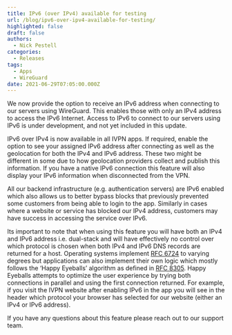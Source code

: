 ```yaml
---
title: IPv6 (over IPv4) available for testing
url: /blog/ipv6-over-ipv4-available-for-testing/
highlighted: false
draft: false
authors:
  - Nick Pestell
categories:
  - Releases
tags:
  - Apps
  - WireGuard
date: 2021-06-29T07:05:00.000Z
---
```

We now provide the option to receive an IPv6 address when connecting to our servers using WireGuard. This enables those with only an IPv4 address to access the IPv6 Internet. Access to IPv6 to connect to our servers using IPv6 is under development, and not yet included in this update.

IPv6 over IPv4 is now available in all IVPN apps. If required, enable the option to see your assigned IPv6 address after connecting as well as the geolocation for both the IPv4 and IPv6 address. These two might be different in some due to how geolocation providers collect and publish this information. If you have a native IPv6 connection this feature will also display your IPv6 information when disconnected from the VPN.

All our backend infrastructure (e.g. authentication servers) are IPv6 enabled which also allows us to better bypass blocks that previously prevented some customers from being able to login to the app. Similarly in cases where a website or service has blocked our IPv4 address, customers may have success in accessing the service over IPv6.

Its important to note that when using this feature you will have both an IPv4 and IPv6 address i.e. dual-stack and will have effectively no control over which protocol is chosen when both IPv4 and IPv6 DNS records are returned for a host. Operating systems implement [RFC 6724](https://datatracker.ietf.org/doc/html/rfc6724) to varying degrees but applications can also implement their own logic which mostly follows the ‘Happy Eyeballs’  algorithm as defined in [RFC 8305](https://datatracker.ietf.org/doc/html/rfc8305). Happy Eyeballs attempts to optimize the user experience by trying both connections in parallel and using the first connection returned. For example, if you visit the IVPN website after enabling IPv6 in the app you will see in the header which protocol your browser has selected for our website (either an IPv4 or IPv6 address).

If you have any questions about this feature please reach out to our support team.
